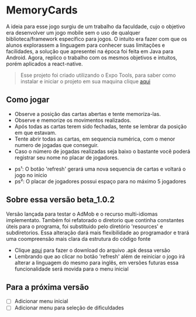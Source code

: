 # MemoryCards

A ideia para esse jogo surgiu de um trabalho da faculdade, cujo o objetivo era desenvolver um jogo mobile sem o uso de qualquer biblioteca/framework específico para jogos. O intuito era fazer com que os alunos explorassem a linguagem para conhecer suas limitações e facilidades, a solução que apresentei na época foi feita em Java para Android. Agora, replico o trabalho com os mesmos objetivos e intuitos, porém aplicados a react-native.
 > Esse projeto foi criado utilizando o Expo Tools, para saber como
 instalar e iniciar o projeto em sua maquina clique [aqui](https://docs.expo.io/get-started/installation/)

## Como jogar
- Observe a posição das cartas abertas e tente memoriza-las.
- Observe e memorize os movimentos realizados.
- Após todas as cartas terem sido fechadas, tente se lembrar da posição em que estavam.
- Tente abrir todas as cartas, em sequencia numérica, com o menor numero de jogadas que conseguir.
- Caso o número de jogadas realizadas seja baixo o bastante você poderá registrar seu nome no placar de jogadores.
* ps¹: O botão 'refresh' gerará uma nova sequencia de cartas e voltará o jogo no inicio
* ps²: O placar de jogadores possui espaço para no máximo 5 jogadores

## Sobre essa versão beta_1.0.2
Versão lançada para testar o AdMob e o recurso multi-idiomas implementato. Também foi refatorado o diretorio que continha constantes úteis para o programa, foi substituido pelo diretório 'resources' e subdiretorios. Essa alteração dará mais flexibilidade ao programador e trará uma coompreensão mais clara da estrutura do código fonte
* Clique [aqui](https://expo.io/artifacts/cde056e7-2cb6-49ac-8f9e-1c3dd6ea50bf) para fazer o download do arquivo .apk dessa versão 
* Lembrando que ao clicar no botão 'refresh' além de reiniciar o jogo irá alterar a linguagem do mesmo para inglês, em versões futuras essa funcionalidade será movida para o menu inicial

## Para a próxima versão
- [ ] Adicionar menu inicial
- [ ] Adicionar menu para seleção de dificuldades
